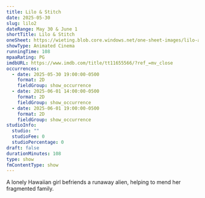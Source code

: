 ```yaml
---
title: Lilo & Stitch
date: 2025-05-30
slug: lilo2
dateRange: May 30 & June 1
shortTitle: Lilo & Stitch
oneSheet: https://wieting.blob.core.windows.net/one-sheet-images/lilo-and-stitch.png
showType: Animated Cinema
runningTime: 108
mpaaRating: PG
imdbURL: https://www.imdb.com/title/tt11655566/?ref_=mv_close
occurrences:
  - date: 2025-05-30 19:00:00-0500
    format: 2D
    fieldGroup: show_occurrence
  - date: 2025-06-01 14:00:00-0500
    format: 2D
    fieldGroup: show_occurrence
  - date: 2025-06-01 19:00:00-0500
    format: 2D
    fieldGroup: show_occurrence
studioInfo:
  studio: ""
  studioFee: 0
  studioPercentage: 0
draft: false
durationMinutes: 108
type: show
fmContentType: show
---
```

A lonely Hawaiian girl befriends a runaway alien, helping to mend her fragmented family.